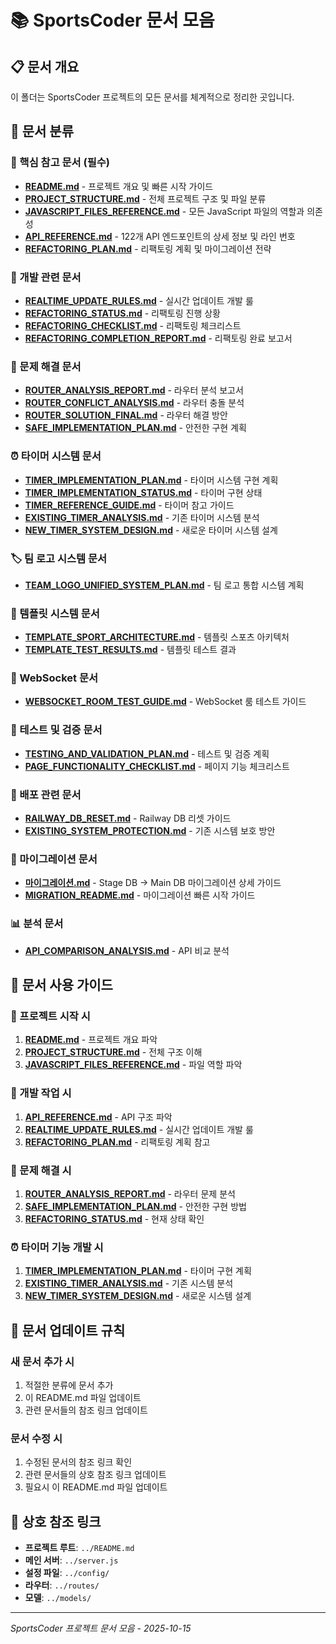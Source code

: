 # 📚 SportsCoder 문서 모음

## 📋 문서 개요
이 폴더는 SportsCoder 프로젝트의 모든 문서를 체계적으로 정리한 곳입니다.

## 📁 문서 분류

### 🎯 핵심 참고 문서 (필수)
- **[README.md](README.md)** - 프로젝트 개요 및 빠른 시작 가이드
- **[PROJECT_STRUCTURE.md](PROJECT_STRUCTURE.md)** - 전체 프로젝트 구조 및 파일 분류
- **[JAVASCRIPT_FILES_REFERENCE.md](JAVASCRIPT_FILES_REFERENCE.md)** - 모든 JavaScript 파일의 역할과 의존성
- **[API_REFERENCE.md](API_REFERENCE.md)** - 122개 API 엔드포인트의 상세 정보 및 라인 번호
- **[REFACTORING_PLAN.md](REFACTORING_PLAN.md)** - 리팩토링 계획 및 마이그레이션 전략

### 🔧 개발 관련 문서
- **[REALTIME_UPDATE_RULES.md](REALTIME_UPDATE_RULES.md)** - 실시간 업데이트 개발 룰
- **[REFACTORING_STATUS.md](REFACTORING_STATUS.md)** - 리팩토링 진행 상황
- **[REFACTORING_CHECKLIST.md](REFACTORING_CHECKLIST.md)** - 리팩토링 체크리스트
- **[REFACTORING_COMPLETION_REPORT.md](REFACTORING_COMPLETION_REPORT.md)** - 리팩토링 완료 보고서

### 🚨 문제 해결 문서
- **[ROUTER_ANALYSIS_REPORT.md](ROUTER_ANALYSIS_REPORT.md)** - 라우터 분석 보고서
- **[ROUTER_CONFLICT_ANALYSIS.md](ROUTER_CONFLICT_ANALYSIS.md)** - 라우터 충돌 분석
- **[ROUTER_SOLUTION_FINAL.md](ROUTER_SOLUTION_FINAL.md)** - 라우터 해결 방안
- **[SAFE_IMPLEMENTATION_PLAN.md](SAFE_IMPLEMENTATION_PLAN.md)** - 안전한 구현 계획

### ⏰ 타이머 시스템 문서
- **[TIMER_IMPLEMENTATION_PLAN.md](TIMER_IMPLEMENTATION_PLAN.md)** - 타이머 시스템 구현 계획
- **[TIMER_IMPLEMENTATION_STATUS.md](TIMER_IMPLEMENTATION_STATUS.md)** - 타이머 구현 상태
- **[TIMER_REFERENCE_GUIDE.md](TIMER_REFERENCE_GUIDE.md)** - 타이머 참고 가이드
- **[EXISTING_TIMER_ANALYSIS.md](EXISTING_TIMER_ANALYSIS.md)** - 기존 타이머 시스템 분석
- **[NEW_TIMER_SYSTEM_DESIGN.md](NEW_TIMER_SYSTEM_DESIGN.md)** - 새로운 타이머 시스템 설계

### 🏷️ 팀 로고 시스템 문서
- **[TEAM_LOGO_UNIFIED_SYSTEM_PLAN.md](TEAM_LOGO_UNIFIED_SYSTEM_PLAN.md)** - 팀 로고 통합 시스템 계획

### 🎨 템플릿 시스템 문서
- **[TEMPLATE_SPORT_ARCHITECTURE.md](TEMPLATE_SPORT_ARCHITECTURE.md)** - 템플릿 스포츠 아키텍처
- **[TEMPLATE_TEST_RESULTS.md](TEMPLATE_TEST_RESULTS.md)** - 템플릿 테스트 결과

### 🔌 WebSocket 문서
- **[WEBSOCKET_ROOM_TEST_GUIDE.md](WEBSOCKET_ROOM_TEST_GUIDE.md)** - WebSocket 룸 테스트 가이드

### 🧪 테스트 및 검증 문서
- **[TESTING_AND_VALIDATION_PLAN.md](TESTING_AND_VALIDATION_PLAN.md)** - 테스트 및 검증 계획
- **[PAGE_FUNCTIONALITY_CHECKLIST.md](PAGE_FUNCTIONALITY_CHECKLIST.md)** - 페이지 기능 체크리스트

### 🚀 배포 관련 문서
- **[RAILWAY_DB_RESET.md](RAILWAY_DB_RESET.md)** - Railway DB 리셋 가이드
- **[EXISTING_SYSTEM_PROTECTION.md](EXISTING_SYSTEM_PROTECTION.md)** - 기존 시스템 보호 방안

### 🔄 마이그레이션 문서
- **[마이그레이션.md](마이그레이션.md)** - Stage DB → Main DB 마이그레이션 상세 가이드
- **[MIGRATION_README.md](MIGRATION_README.md)** - 마이그레이션 빠른 시작 가이드

### 📊 분석 문서
- **[API_COMPARISON_ANALYSIS.md](API_COMPARISON_ANALYSIS.md)** - API 비교 분석

## 🎯 문서 사용 가이드

### 🚀 프로젝트 시작 시
1. **[README.md](README.md)** - 프로젝트 개요 파악
2. **[PROJECT_STRUCTURE.md](PROJECT_STRUCTURE.md)** - 전체 구조 이해
3. **[JAVASCRIPT_FILES_REFERENCE.md](JAVASCRIPT_FILES_REFERENCE.md)** - 파일 역할 파악

### 🔧 개발 작업 시
1. **[API_REFERENCE.md](API_REFERENCE.md)** - API 구조 파악
2. **[REALTIME_UPDATE_RULES.md](REALTIME_UPDATE_RULES.md)** - 실시간 업데이트 개발 룰
3. **[REFACTORING_PLAN.md](REFACTORING_PLAN.md)** - 리팩토링 계획 참고

### 🚨 문제 해결 시
1. **[ROUTER_ANALYSIS_REPORT.md](ROUTER_ANALYSIS_REPORT.md)** - 라우터 문제 분석
2. **[SAFE_IMPLEMENTATION_PLAN.md](SAFE_IMPLEMENTATION_PLAN.md)** - 안전한 구현 방법
3. **[REFACTORING_STATUS.md](REFACTORING_STATUS.md)** - 현재 상태 확인

### ⏰ 타이머 기능 개발 시
1. **[TIMER_IMPLEMENTATION_PLAN.md](TIMER_IMPLEMENTATION_PLAN.md)** - 타이머 구현 계획
2. **[EXISTING_TIMER_ANALYSIS.md](EXISTING_TIMER_ANALYSIS.md)** - 기존 시스템 분석
3. **[NEW_TIMER_SYSTEM_DESIGN.md](NEW_TIMER_SYSTEM_DESIGN.md)** - 새로운 시스템 설계

## 📝 문서 업데이트 규칙

### 새 문서 추가 시
1. 적절한 분류에 문서 추가
2. 이 README.md 파일 업데이트
3. 관련 문서들의 참조 링크 업데이트

### 문서 수정 시
1. 수정된 문서의 참조 링크 확인
2. 관련 문서들의 상호 참조 링크 업데이트
3. 필요시 이 README.md 파일 업데이트

## 🔗 상호 참조 링크
- **프로젝트 루트**: `../README.md`
- **메인 서버**: `../server.js`
- **설정 파일**: `../config/`
- **라우터**: `../routes/`
- **모델**: `../models/`

---
*SportsCoder 프로젝트 문서 모음 - 2025-10-15*